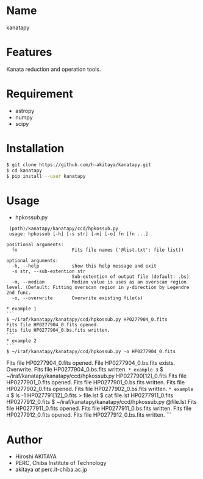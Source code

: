 # Name

kanatapy

# Features

Kanata reduction and operation tools.

# Requirement

* astropy
* numpy
* scipy

# Installation

```bash
$ git clone https://github.com/h-akitaya/kanatapy.git
$ cd kanatapy
$ pip install --user kanatapy
```
# Usage

* hpkossub.py
```
 (path)/kanatapy/kanatapy/ccd/hpkossub.py
 usage: hpkossub [-h] [-s str] [-m] [-o] fn [fn ...]

positional arguments:
  fn                    Fits file names ('@list.txt': file list))

optional arguments:
  -h, --help            show this help message and exit
  -s str, --sub-extention str
                        Sub-extention of output file (default: .bs)
  -m, --median          Median value is uses as an overscan region level. (Default: Fitting overscan region in y-direction by Legendre 2nd func.
  -o, --overwrite       Overwrite existing file(s)
```
    * example 1
	```
	$ ~/iraf/kanatapy/kanatapy/ccd/hpkossub.py HP0277904_0.fits
	Fits file HP0277904_0.fits opened.
	Fits file HP0277904_0.bs.fits written.
	```
	* example 2
	```
	$ ~/iraf/kanatapy/kanatapy/ccd/hpkossub.py -o HP0277904_0.fits
Fits file HP0277904_0.fits opened.
File HP0277904_0.bs.fits exists. Overwrite.
Fits file HP0277904_0.bs.fits written.
	```
	* example 3
	```
	$ ~/iraf/kanatapy/kanatapy/ccd/hpkossub.py HP027790[12]_0.fits
	Fits file HP0277901_0.fits opened.
	Fits file HP0277901_0.bs.fits written.
	Fits file HP0277902_0.fits opened.
	Fits file HP0277902_0.bs.fits written.
	```
	* example 4
	```
	$ ls -1 HP027791[12]_0.fits > file.lst
	$ cat file.lst 
	HP0277911_0.fits
	HP0277912_0.fits
	$ ~/iraf/kanatapy/kanatapy/ccd/hpkossub.py @file.lst
	Fits file HP0277911_0.fits opened.
	Fits file HP0277911_0.bs.fits written.
	Fits file HP0277912_0.fits opened.
	Fits file HP0277912_0.bs.fits written.
	```


# Author

* Hiroshi AKITAYA
* PERC, Chiba Institute of Technology
* akitaya _at_ perc.it-chiba.ac.jp


